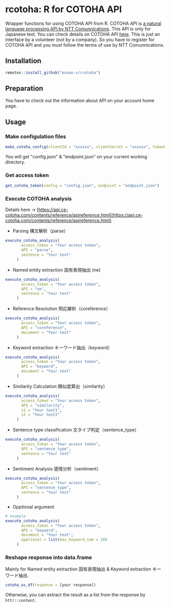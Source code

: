 # rcotoha: R for COTOHA API
Wrapper functions for using COTOHA API from R. COTOHA API is [a natural language processing API by NTT Comunnications](https://api.ce-cotoha.com/contents/about-cotoha.html). This API is only for Japanese text.
You can check details on COTOHA API [here](https://api.ce-cotoha.com/contents/index.html).
This is just an interface by a volunteer (not by a company). So you have to register for COTOHA API and you must follow the terms of use by NTT Comunnications.

## Installation
```R
remotes::install_github("ocean-v/rcotoha")
```

## Preparation
You have to check out the information about API on your account home page.

## Usage
### Make configulation files
```R
make_cotoha_config(clientId = "xxxxxx", clientSecret = "xxxxxx", tokenURL = "https://xxxxxx", baseURL = "https://xxxxxx")
```
You will get "config.json" & "endpoint.json" on your current working directory.

### Get access token
```R
get_cotoha_token(config = "config.json", endpoint = "endpoint.json")
```

### Execute COTOHA analysis
Details here -> [https://api.ce-cotoha.com/contents/reference/apireference.html](https://api.ce-cotoha.com/contents/reference/apireference.html)

- Parsing 構文解析（parse）
```R
execute_cotoha_analysis(
       access_token = "Your access token",
       API = "parse",
       sentence = "Your text"
     )
```

- Named entity extraction 固有表現抽出 (ne)
```R
execute_cotoha_analysis(
       access_token = "Your access token",
       API = "ne",
       sentence = "Your text"
     )
```

- Reference Resolution 照応解析（coreference）
```R
execute_cotoha_analysis(
       access_token = "Your access token",
       API = "coreference",
       document = "Your text"
     )
```

- Keyword extraction キーワード抽出（keyword）
```R
execute_cotoha_analysis(
       access_token = "Your access token",
       API = "keyword",
       document = "Your text"
     )
```

- Similarity Calculation 類似度算出（similarity）
```R
execute_cotoha_analysis(
       access_token = "Your access token",
       API = "similarity",
       s1 = "Your text1",
       s2 = "Your text2"
     )
```

- Sentence type classification 文タイプ判定（sentence_type）
```R
execute_cotoha_analysis(
       access_token = "Your access token",
       API = "sentence_type",
       sentence = "Your text"
     )
```

- Sentiment Analysis 感情分析（sentiment）
```R
execute_cotoha_analysis(
       access_token = "Your access token",
       API = "sentence_type",
       sentence = "Your text"
     )
```

- Opptional argument
```R
# example
execute_cotoha_analysis(
       access_token = "Your access token",
       API = "keyword",
       document = "Your text",
       opptional = list(max_keyword_num = 10)
     )
```

### Reshape response into data.frame
Mainly for Named entity extraction 固有表現抽出 & Keyword extraction キーワード抽出.

```R
cotoha_as_df(response = [your response])
```

Otherwise, you can extract the result as a list from the response by `httr::content`.